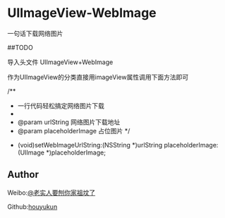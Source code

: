 # UIImageView-WebImage
一句话下载网络图片

##TODO

导入头文件 UIImageView+WebImage

作为UIImageView的分类直接用imageView属性调用下面方法即可

/**
*  一行代码轻松搞定网络图片下载
*
*  @param urlString        网络图片下载地址
*  @param placeholderImage 占位图片
*/
- (void)setWebImageUrlString:(NSString *)urlString placeholderImage:(UIImage *)placeholderImage;



## Author

Weibo:[@老实人要刨你家祖坟了](http://weibo.com/caoeggs) 

Github:[houyukun](https://github.com/houyukun) 
